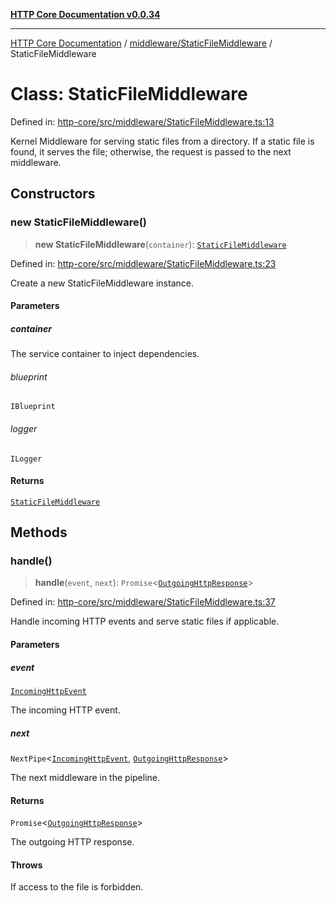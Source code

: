 [**HTTP Core Documentation v0.0.34**](../../../README.md)

***

[HTTP Core Documentation](../../../modules.md) / [middleware/StaticFileMiddleware](../README.md) / StaticFileMiddleware

# Class: StaticFileMiddleware

Defined in: [http-core/src/middleware/StaticFileMiddleware.ts:13](https://github.com/stonemjs/http-core/blob/eaa01dbfed8a1d56fab239821e27802dd54ab017/src/middleware/StaticFileMiddleware.ts#L13)

Kernel Middleware for serving static files from a directory.
If a static file is found, it serves the file; otherwise, the request is passed to the next middleware.

## Constructors

### new StaticFileMiddleware()

> **new StaticFileMiddleware**(`container`): [`StaticFileMiddleware`](StaticFileMiddleware.md)

Defined in: [http-core/src/middleware/StaticFileMiddleware.ts:23](https://github.com/stonemjs/http-core/blob/eaa01dbfed8a1d56fab239821e27802dd54ab017/src/middleware/StaticFileMiddleware.ts#L23)

Create a new StaticFileMiddleware instance.

#### Parameters

##### container

The service container to inject dependencies.

###### blueprint

`IBlueprint`

###### logger

`ILogger`

#### Returns

[`StaticFileMiddleware`](StaticFileMiddleware.md)

## Methods

### handle()

> **handle**(`event`, `next`): `Promise`\<[`OutgoingHttpResponse`](../../../OutgoingHttpResponse/classes/OutgoingHttpResponse.md)\>

Defined in: [http-core/src/middleware/StaticFileMiddleware.ts:37](https://github.com/stonemjs/http-core/blob/eaa01dbfed8a1d56fab239821e27802dd54ab017/src/middleware/StaticFileMiddleware.ts#L37)

Handle incoming HTTP events and serve static files if applicable.

#### Parameters

##### event

[`IncomingHttpEvent`](../../../IncomingHttpEvent/classes/IncomingHttpEvent.md)

The incoming HTTP event.

##### next

`NextPipe`\<[`IncomingHttpEvent`](../../../IncomingHttpEvent/classes/IncomingHttpEvent.md), [`OutgoingHttpResponse`](../../../OutgoingHttpResponse/classes/OutgoingHttpResponse.md)\>

The next middleware in the pipeline.

#### Returns

`Promise`\<[`OutgoingHttpResponse`](../../../OutgoingHttpResponse/classes/OutgoingHttpResponse.md)\>

The outgoing HTTP response.

#### Throws

If access to the file is forbidden.
